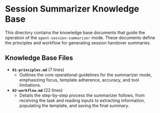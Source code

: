 # Session Summarizer Knowledge Base

This directory contains the knowledge base documents that guide the operation of the `agent-session-summarizer` mode. These documents define the principles and workflow for generating session handover summaries.

## Knowledge Base Files

*   **`01-principles.md`** (7 lines)
    *   Outlines the core operational guidelines for the summarizer mode, emphasizing focus, template adherence, accuracy, and tool limitations.
*   **`02-workflow.md`** (22 lines)
    *   Details the step-by-step process the summarizer follows, from receiving the task and reading inputs to extracting information, populating the template, and saving the final summary.
